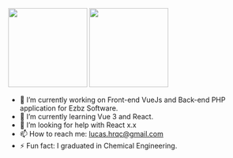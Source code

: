 <div> 
  <img height="160em" src="https://github-readme-stats.vercel.app/api?hide_rank=true&username=LucasHrqc&card_width=1050px&show_icons=true&theme=github_dark&include_all_commits=true&count_private=true"/>
  <img height="160em" src="https://github-readme-stats.vercel.app/api/top-langs/?username=LucasHrqc&layout=compact&langs_count=10&theme=github_dark"/>
</div>


- 🔭 I’m currently working on Front-end VueJs and Back-end PHP application for Ezbz Software.
- 🌱 I’m currently learning Vue 3 and React.
- 🤔 I’m looking for help with React x.x
- 📫 How to reach me: lucas.hrqc@gmail.com
- ⚡ Fun fact: I graduated in Chemical Engineering.
